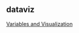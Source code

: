 ## dataviz

[Variables and Visualization](https://agrogan1.github.io/dataviz/variables-and-visualization/variables-and-visualization.html#/)